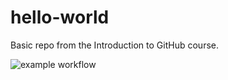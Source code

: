 # hello-world
Basic repo from the Introduction to GitHub course.

![example workflow](https://github.com/github/docs/actions/workflows/main.yml/badge.svg)
